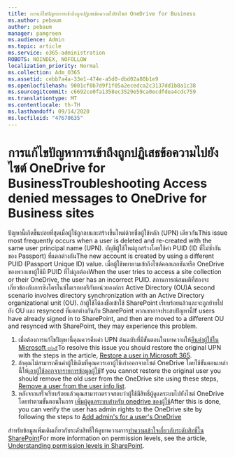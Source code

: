 ```yaml
---
title: การแก้ไขปัญหาการเข้าถึงถูกปฏิเสธข้อความไปยังไซต์ OneDrive for Business
ms.author: pebaum
author: pebaum
manager: pamgreen
ms.audience: Admin
ms.topic: article
ms.service: o365-administration
ROBOTS: NOINDEX, NOFOLLOW
localization_priority: Normal
ms.collection: Adm_O365
ms.assetid: cebb7a4a-33e1-474e-a5d0-dbd02a80b1e9
ms.openlocfilehash: 9001cf0b7d9f1f05a2ecedca2c3137dd1b8a1c38
ms.sourcegitcommit: c6692ce0fa1358ec3529e59ca0ecdfdea4cdc759
ms.translationtype: MT
ms.contentlocale: th-TH
ms.lasthandoff: 09/14/2020
ms.locfileid: "47670635"
---
```

# <a name="troubleshooting-access-denied-messages-to-onedrive-for-business-sites"></a><span data-ttu-id="64fb6-102">การแก้ไขปัญหาการเข้าถึงถูกปฏิเสธข้อความไปยังไซต์ OneDrive for Business</span><span class="sxs-lookup"><span data-stu-id="64fb6-102">Troubleshooting Access denied messages to OneDrive for Business sites</span></span>

<span data-ttu-id="64fb6-103">ปัญหานี้เกิดขึ้นบ่อยที่สุดเมื่อผู้ใช้ถูกลบและสร้างขึ้นใหม่ด้วยชื่อผู้ใช้หลัก (UPN) เดียวกัน</span><span class="sxs-lookup"><span data-stu-id="64fb6-103">This issue most frequently occurs when a user is deleted and re-created with the same user principal name (UPN).</span></span> <span data-ttu-id="64fb6-104">บัญชีผู้ใช้ใหม่ถูกสร้างโดยใช้ค่า PUID (ID ที่ไม่ซ้ำกันของ Passport) ที่แตกต่างกัน</span><span class="sxs-lookup"><span data-stu-id="64fb6-104">The new account is created by using a different PUID (Passport Unique ID) value.</span></span> <span data-ttu-id="64fb6-105">เมื่อผู้ใช้พยายามเข้าถึงไซต์คอลเลกชันหรือ OneDrive ของพวกเขาผู้ใช้มี PUID ที่ไม่ถูกต้อง</span><span class="sxs-lookup"><span data-stu-id="64fb6-105">When the user tries to access a site collection or their OneDrive, the user has an incorrect PUID.</span></span> <span data-ttu-id="64fb6-106">สถานการณ์สมมติที่สองจะเกี่ยวข้องกับการซิงโครไนซ์ไดเรกทอรีกับหน่วยองค์กร Active Directory (OU)</span><span class="sxs-lookup"><span data-stu-id="64fb6-106">A second scenario involves directory synchronization with an Active Directory organizational unit (OU).</span></span> <span data-ttu-id="64fb6-107">ถ้าผู้ใช้ได้ลงชื่อเข้าใช้ SharePoint เรียบร้อยแล้วและจะถูกย้ายไปยัง OU และ resynced ที่แตกต่างกันกับ SharePoint พวกเขาอาจประสบปัญหานี้</span><span class="sxs-lookup"><span data-stu-id="64fb6-107">If users have already signed in to SharePoint, and then are moved to a different OU and resynced with SharePoint, they may experience this problem.</span></span>

1. <span data-ttu-id="64fb6-108">เมื่อต้องการแก้ไขปัญหานี้คุณควรคืนค่า UPN ต้นฉบับที่มีขั้นตอนในบทความให้[คืนค่าผู้ใช้ใน Microsoft ๓๖๕](https://docs.microsoft.com/microsoft-365/admin/add-users/restore-user)</span><span class="sxs-lookup"><span data-stu-id="64fb6-108">To resolve this issue you should restore the original UPN with the steps in the article, [Restore a user in Microsoft 365](https://docs.microsoft.com/microsoft-365/admin/add-users/restore-user).</span></span>
2. <span data-ttu-id="64fb6-109">ถ้าคุณไม่สามารถคืนค่าผู้ใช้เดิมที่คุณควรเอาผู้ใช้เก่าออกจากไซต์ OneDrive โดยใช้ขั้นตอนเหล่านี้ให้[เอาผู้ใช้ออกจากรายการข้อมูลผู้ใช้]()</span><span class="sxs-lookup"><span data-stu-id="64fb6-109">If you cannot restore the original user you should remove the old user from the OneDrive site using these steps, [Remove a user from the user info list]().</span></span> 
3. <span data-ttu-id="64fb6-110">หลังจากเสร็จเรียบร้อยแล้วคุณสามารถตรวจสอบว่าผู้ใช้มีสิทธิ์ผู้ดูแลระบบไปยังไซต์ OneDrive โดยทำตามขั้นตอนในการ [เพิ่มผู้ดูแลระบบสำหรับ onedrive ของผู้ใช้](https://docs.microsoft.com/sharepoint/manage-user-profiles)</span><span class="sxs-lookup"><span data-stu-id="64fb6-110">After this is done, you can verify the user has admin rights to the OneDrive site by following the steps to [Add admin's for a user's OneDrive](https://docs.microsoft.com/sharepoint/manage-user-profiles)</span></span>

<span data-ttu-id="64fb6-111">สำหรับข้อมูลเพิ่มเติมเกี่ยวกับระดับสิทธิ์ให้ดูบทความการ[ทำความเข้าใจเกี่ยวกับระดับสิทธิ์ใน SharePoint](https://docs.microsoft.com/sharepoint/understanding-permission-levels)</span><span class="sxs-lookup"><span data-stu-id="64fb6-111">For more information on permission levels, see the article, [Understanding permission levels in SharePoint](https://docs.microsoft.com/sharepoint/understanding-permission-levels).</span></span>
